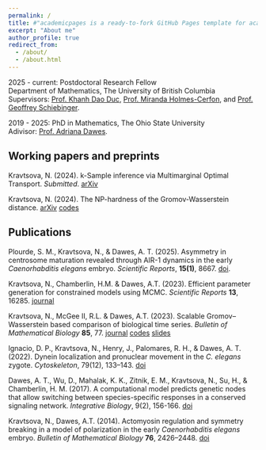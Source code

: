 ```yaml
---
permalink: /
title: #"academicpages is a ready-to-fork GitHub Pages template for academic personal websites"
excerpt: "About me"
author_profile: true
redirect_from: 
  - /about/
  - /about.html
---
```


2025 - current: Postdoctoral Research Fellow <br> Department of Mathematics, The University of British Columbia <br> Supervisors: [Prof. Khanh Dao Duc](https://kdaoduc.com/), [Prof. Miranda Holmes-Cerfon](https://personal.math.ubc.ca/~holmescerfon/), and [Prof. Geoffrey Schiebinger](https://personal.math.ubc.ca/~geoff/).

2019 - 2025: PhD in Mathematics, The Ohio State University <br/> Adivisor: [Prof. Adriana Dawes](https://math.osu.edu/people/dawes.33). 

Working papers and preprints
------
Kravtsova, N. (2024). k-Sample inference via Multimarginal Optimal Transport. *Submitted*. 
[arXiv](https://arxiv.org/abs/2501.05645)

Kravtsova, N. (2024). The NP-hardness of the Gromov-Wasserstein distance.
[arXiv](https://arxiv.org/abs/2408.06525) [codes](https://github.com/kravtsova2/GW_NPhard)


Publications
------

Plourde, S. M., Kravtsova, N., & Dawes, A. T. (2025). Asymmetry in centrosome maturation revealed through AIR-1 dynamics in the early *Caenorhabditis elegans* embryo. *Scientific Reports*, **15(1)**, 8667. [doi](https://www.nature.com/articles/s41598-025-86548-0).

Kravtsova, N., Chamberlin, H.M. & Dawes, A.T. (2023). Efficient parameter generation for constrained models using MCMC. *Scientific Reports* **13**, 16285. [journal](https://www.nature.com/articles/s41598-023-43433-y)

Kravtsova, N., McGee II, R.L. & Dawes, A.T. (2023). Scalable Gromov–Wasserstein based comparison of biological time series. *Bulletin of Mathematical Biology* **85**, 77. [journal](https://link.springer.com/article/10.1007/s11538-023-01175-y) [codes](https://github.com/kravtsova2/GWtau) [slides](/files/SMB2023.pdf)

Ignacio, D. P., Kravtsova, N., Henry, J., Palomares, R. H., & Dawes, A. T. (2022). Dynein localization and pronuclear movement in the *C. elegans* zygote. *Cytoskeleton*, 79(12), 133–143. [doi](https://doi.org/10.1002/cm.21733)

Dawes, A. T., Wu, D., Mahalak, K. K., Zitnik, E. M., Kravtsova, N., Su, H., & Chamberlin, H. M.
(2017). A computational model predicts genetic nodes that allow switching between species-specific responses
in a conserved signaling network. *Integrative Biology*, 9(2), 156-166. [doi](https://doi.org/10.1039/c6ib00238b)

Kravtsova, N., Dawes, A.T. (2014). Actomyosin regulation and symmetry breaking in a model of polarization in the early *Caenorhabditis elegans* embryo. *Bulletin of Mathematical Biology* **76**, 2426–2448. [doi](https://doi.org/10.1007/s11538-014-0016-x)

